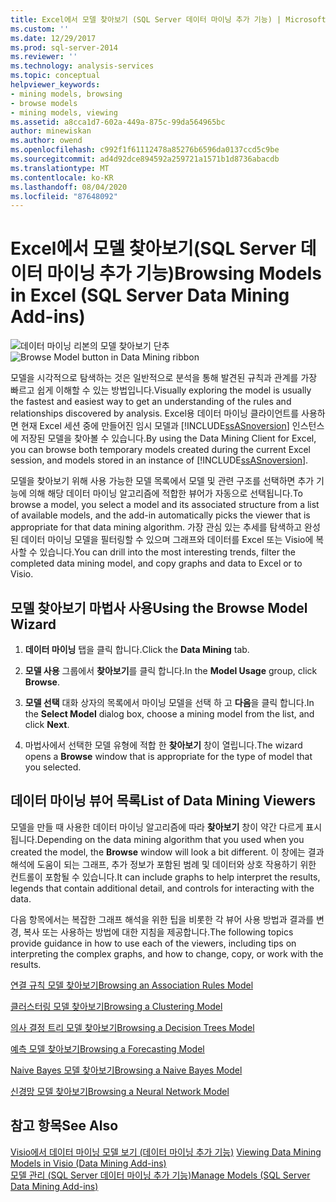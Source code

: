 ```yaml
---
title: Excel에서 모델 찾아보기 (SQL Server 데이터 마이닝 추가 기능) | Microsoft Docs
ms.custom: ''
ms.date: 12/29/2017
ms.prod: sql-server-2014
ms.reviewer: ''
ms.technology: analysis-services
ms.topic: conceptual
helpviewer_keywords:
- mining models, browsing
- browse models
- mining models, viewing
ms.assetid: a8cca1d7-602a-449a-875c-99da564965bc
author: minewiskan
ms.author: owend
ms.openlocfilehash: c992f1f61112478a85276b6596da0137ccd5c9be
ms.sourcegitcommit: ad4d92dce894592a259721a1571b1d8736abacdb
ms.translationtype: MT
ms.contentlocale: ko-KR
ms.lasthandoff: 08/04/2020
ms.locfileid: "87648092"
---
```

# <a name="browsing-models-in-excel-sql-server-data-mining-add-ins"></a><span data-ttu-id="3e2da-102">Excel에서 모델 찾아보기(SQL Server 데이터 마이닝 추가 기능)</span><span class="sxs-lookup"><span data-stu-id="3e2da-102">Browsing Models in Excel (SQL Server Data Mining Add-ins)</span></span>
  <span data-ttu-id="3e2da-103">![데이터 마이닝 리본의 모델 찾아보기 단추](media/dmc-browse.gif "데이터 마이닝 리본의 모델 찾아보기 단추")</span><span class="sxs-lookup"><span data-stu-id="3e2da-103">![Browse Model button in Data Mining ribbon](media/dmc-browse.gif "Browse Model button in Data Mining ribbon")</span></span>  
  
 <span data-ttu-id="3e2da-104">모델을 시각적으로 탐색하는 것은 일반적으로 분석을 통해 발견된 규칙과 관계를 가장 빠르고 쉽게 이해할 수 있는 방법입니다.</span><span class="sxs-lookup"><span data-stu-id="3e2da-104">Visually exploring the model is usually the fastest and easiest way to get an understanding of the rules and relationships discovered by analysis.</span></span> <span data-ttu-id="3e2da-105">Excel용 데이터 마이닝 클라이언트를 사용하면 현재 Excel 세션 중에 만들어진 임시 모델과 [!INCLUDE[ssASnoversion](../includes/ssasnoversion-md.md)] 인스턴스에 저장된 모델을 찾아볼 수 있습니다.</span><span class="sxs-lookup"><span data-stu-id="3e2da-105">By using the Data Mining Client for Excel, you can browse both temporary models created during the current Excel session, and models stored in an instance of [!INCLUDE[ssASnoversion](../includes/ssasnoversion-md.md)].</span></span>  
  
 <span data-ttu-id="3e2da-106">모델을 찾아보기 위해 사용 가능한 모델 목록에서 모델 및 관련 구조를 선택하면 추가 기능에 의해 해당 데이터 마이닝 알고리즘에 적합한 뷰어가 자동으로 선택됩니다.</span><span class="sxs-lookup"><span data-stu-id="3e2da-106">To browse a model, you select a model and its associated structure from a list of available models, and the add-in automatically picks the viewer that is appropriate for that data mining algorithm.</span></span> <span data-ttu-id="3e2da-107">가장 관심 있는 추세를 탐색하고 완성된 데이터 마이닝 모델을 필터링할 수 있으며 그래프와 데이터를 Excel 또는 Visio에 복사할 수 있습니다.</span><span class="sxs-lookup"><span data-stu-id="3e2da-107">You can drill into the most interesting trends, filter the completed data mining model, and copy graphs and data to Excel or to Visio.</span></span>  
  
## <a name="using-the-browse-model-wizard"></a><span data-ttu-id="3e2da-108">모델 찾아보기 마법사 사용</span><span class="sxs-lookup"><span data-stu-id="3e2da-108">Using the Browse Model Wizard</span></span>  
  
1.  <span data-ttu-id="3e2da-109">**데이터 마이닝** 탭을 클릭 합니다.</span><span class="sxs-lookup"><span data-stu-id="3e2da-109">Click the **Data Mining** tab.</span></span>  
  
2.  <span data-ttu-id="3e2da-110">**모델 사용** 그룹에서 **찾아보기**를 클릭 합니다.</span><span class="sxs-lookup"><span data-stu-id="3e2da-110">In the **Model Usage** group, click **Browse**.</span></span>  
  
3.  <span data-ttu-id="3e2da-111">**모델 선택** 대화 상자의 목록에서 마이닝 모델을 선택 하 고 **다음**을 클릭 합니다.</span><span class="sxs-lookup"><span data-stu-id="3e2da-111">In the **Select Model** dialog box, choose a mining model from the list, and click **Next**.</span></span>  
  
4.  <span data-ttu-id="3e2da-112">마법사에서 선택한 모델 유형에 적합 한 **찾아보기** 창이 열립니다.</span><span class="sxs-lookup"><span data-stu-id="3e2da-112">The wizard opens a **Browse** window that is appropriate for the type of model that you selected.</span></span>  
  
## <a name="list-of-data-mining-viewers"></a><span data-ttu-id="3e2da-113">데이터 마이닝 뷰어 목록</span><span class="sxs-lookup"><span data-stu-id="3e2da-113">List of Data Mining Viewers</span></span>  
 <span data-ttu-id="3e2da-114">모델을 만들 때 사용한 데이터 마이닝 알고리즘에 따라 **찾아보기** 창이 약간 다르게 표시 됩니다.</span><span class="sxs-lookup"><span data-stu-id="3e2da-114">Depending on the data mining algorithm that you used when you created the model, the **Browse** window will look a bit different.</span></span> <span data-ttu-id="3e2da-115">이 창에는 결과 해석에 도움이 되는 그래프, 추가 정보가 포함된 범례 및 데이터와 상호 작용하기 위한 컨트롤이 포함될 수 있습니다.</span><span class="sxs-lookup"><span data-stu-id="3e2da-115">It can include graphs to help interpret the results, legends that contain additional detail, and controls for interacting with the data.</span></span>  
  
 <span data-ttu-id="3e2da-116">다음 항목에서는 복잡한 그래프 해석을 위한 팁을 비롯한 각 뷰어 사용 방법과 결과를 변경, 복사 또는 사용하는 방법에 대한 지침을 제공합니다.</span><span class="sxs-lookup"><span data-stu-id="3e2da-116">The following topics provide guidance in how to use each of the viewers, including tips on interpreting the complex graphs, and how to change, copy, or work with the results.</span></span>  
  
 [<span data-ttu-id="3e2da-117">연결 규칙 모델 찾아보기</span><span class="sxs-lookup"><span data-stu-id="3e2da-117">Browsing an Association Rules Model</span></span>](browsing-an-association-rules-model.md)  
  
 [<span data-ttu-id="3e2da-118">클러스터링 모델 찾아보기</span><span class="sxs-lookup"><span data-stu-id="3e2da-118">Browsing a Clustering Model</span></span>](browsing-a-clustering-model.md)  
  
 [<span data-ttu-id="3e2da-119">의사 결정 트리 모델 찾아보기</span><span class="sxs-lookup"><span data-stu-id="3e2da-119">Browsing a Decision Trees Model</span></span>](browsing-a-decision-trees-model.md)  
  
 [<span data-ttu-id="3e2da-120">예측 모델 찾아보기</span><span class="sxs-lookup"><span data-stu-id="3e2da-120">Browsing a Forecasting Model</span></span>](browsing-a-forecasting-model.md)  
  
 [<span data-ttu-id="3e2da-121">Naive Bayes 모델 찾아보기</span><span class="sxs-lookup"><span data-stu-id="3e2da-121">Browsing a Naive Bayes Model</span></span>](browsing-a-naive-bayes-model.md)  
  
 [<span data-ttu-id="3e2da-122">신경망 모델 찾아보기</span><span class="sxs-lookup"><span data-stu-id="3e2da-122">Browsing a Neural Network Model</span></span>](browsing-a-neural-network-model.md)  
  
## <a name="see-also"></a><span data-ttu-id="3e2da-123">참고 항목</span><span class="sxs-lookup"><span data-stu-id="3e2da-123">See Also</span></span>  
 <span data-ttu-id="3e2da-124">[Visio에서 데이터 마이닝 모델 보기 &#40;데이터 마이닝 추가 기능&#41;](viewing-data-mining-models-in-visio-data-mining-add-ins.md) </span><span class="sxs-lookup"><span data-stu-id="3e2da-124">[Viewing Data Mining Models in Visio &#40;Data Mining Add-ins&#41;](viewing-data-mining-models-in-visio-data-mining-add-ins.md) </span></span>  
 [<span data-ttu-id="3e2da-125">모델 관리 &#40;SQL Server 데이터 마이닝 추가 기능&#41;</span><span class="sxs-lookup"><span data-stu-id="3e2da-125">Manage Models &#40;SQL Server Data Mining Add-ins&#41;</span></span>](manage-models-sql-server-data-mining-add-ins.md)  
  
  
